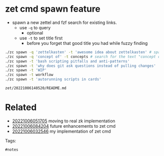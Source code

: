 # zet cmd spawn feature

- spawn a new zettel and fzf search for existing links.
    - use `-q` to query
        - optional
    - use `-t` to set title first
        - before you forget that good title you had while fuzzy finding

```bash
./zc spawn -q 'zettelkasten' -t 'awesome idea about zettelkasten' # spawn a new zettel idea searching for links to zettelkasten
./zc spawn -q 'concept of' -t concepts # search for the text "concept of" and link to new zettel named concepts
./zc spawn -t 'bash scripting pitfalls and anti-patterns'
./zc spawn -t 'why does git ask questions instead of pulling changes'
./zc spawn -t 'WIP'
./zc spawn -t workflow
./zc spawn -t 'autorunning scripts in cards'
```

` zet/20221006140520/README.md `

# Related

- [20221006051705](/zet/20221006051705/README.md) moving to real zk implementation
- [20221006084204](/zet/20221006084204/README.md) future enhancements to zet cmd
- [20221006032546](/zet/20221006032546/README.md) my implementation of zet cmd

Tags:

    #notes 
